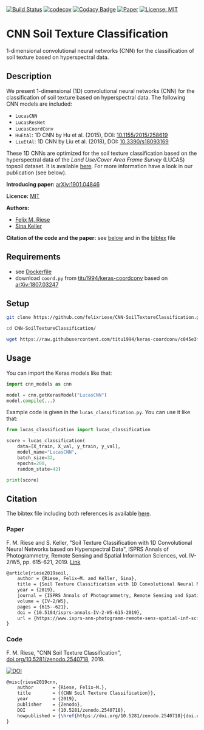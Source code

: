 [![Build Status](https://travis-ci.org/felixriese/CNN-SoilTextureClassification.svg?branch=master)](https://travis-ci.org/felixriese/CNN-SoilTextureClassification)
[![codecov](https://codecov.io/gh/felixriese/CNN-SoilTextureClassification/branch/master/graph/badge.svg)](https://codecov.io/gh/felixriese/CNN-SoilTextureClassification)
[![Codacy Badge](https://api.codacy.com/project/badge/Grade/01c84806115646eb9ba2dde39a84822e)](https://www.codacy.com/manual/felixriese/CNN-SoilTextureClassification?utm_source=github.com&amp;utm_medium=referral&amp;utm_content=felixriese/CNN-SoilTextureClassification&amp;utm_campaign=Badge_Grade)
[![Paper](https://img.shields.io/badge/DOI-10.5194%2Fisprs--annals--IV--2--W5--615--2019-blue)](https://www.isprs-ann-photogramm-remote-sens-spatial-inf-sci.net/IV-2-W5/615/2019/)
[![License: MIT](https://img.shields.io/badge/License-MIT-yellow.svg)](LICENSE)

# CNN Soil Texture Classification

1-dimensional convolutional neural networks (CNN) for the classification of soil texture based on hyperspectral data.

## Description

We present 1-dimensional (1D) convolutional neural networks (CNN) for the classification of soil texture based on hyperspectral data. The following CNN models are included:

* `LucasCNN`
* `LucasResNet`
* `LucasCoordConv`
* `HuEtAl`: 1D CNN by Hu et al. (2015), DOI: [10.1155/2015/258619](http://dx.doi.org/10.1155/2015/258619)
* `LiuEtAl`: 1D CNN by Liu et al. (2018), DOI: [10.3390/s18093169](https://dx.doi.org/10.3390%2Fs18093169)

These 1D CNNs are optimized for the soil texture classification based on the hyperspectral data of the *Land Use/Cover Area Frame Survey* (LUCAS) topsoil dataset. It is available [here](https://esdac.jrc.ec.europa.eu/projects/lucas). For more information have a look in our publication (see below).

**Introducing paper:** [arXiv:1901.04846](https://arxiv.org/abs/1901.04846)

**Licence:** [MIT](LICENSE)

**Authors:**

* [Felix M. Riese](mailto:felix.riese@kit.edu)
* [Sina Keller](mailto:sina.keller@kit.edu)

**Citation of the code and the paper:** see [below](#citation) and in the [bibtex](bibliography.bib) file

## Requirements

* see [Dockerfile](Dockerfile)
* download `coord.py` from [titu1994/keras-coordconv](https://github.com/titu1994/keras-coordconv) based on [arXiv:1807.03247](https://arxiv.org/abs/1807.03247)

## Setup

```bash
git clone https://github.com/felixriese/CNN-SoilTextureClassification.git

cd CNN-SoilTextureClassification/

wget https://raw.githubusercontent.com/titu1994/keras-coordconv/c045e3f1ff7dabd4060f515e4b900263eddf1723/coord.py .
```

## Usage

You can import the Keras models like that:

```python
import cnn_models as cnn

model = cnn.getKerasModel("LucasCNN")
model.compile(...)

```

Example code is given in the `lucas_classification.py`. You can use it like that:

```python
from lucas_classification import lucas_classification

score = lucas_classification(
    data=[X_train, X_val, y_train, y_val],
    model_name="LucasCNN",
    batch_size=32,
    epochs=200,
    random_state=42)

print(score)
```

## Citation

The bibtex file including both references is available [here](bibliography.bib).

### Paper

F. M. Riese and S. Keller, "Soil Texture Classification with 1D Convolutional Neural Networks based on Hyperspectral Data", ISPRS Annals of Photogrammetry, Remote Sensing and Spatial Information Sciences, vol. IV-2/W5, pp. 615-621, 2019. [Link](https://www.isprs-ann-photogramm-remote-sens-spatial-inf-sci.net/IV-2-W5/615/2019/)

```tex
@article{riese2019soil,
    author = {Riese, Felix~M. and Keller, Sina},
    title = {Soil Texture Classification with 1D Convolutional Neural Networks based on Hyperspectral Data},
    year = {2019},
    journal = {ISPRS Annals of Photogrammetry, Remote Sensing and Spatial Information Sciences},
    volume = {IV-2/W5},
    pages = {615--621},
    doi = {10.5194/isprs-annals-IV-2-W5-615-2019},
    url = {https://www.isprs-ann-photogramm-remote-sens-spatial-inf-sci.net/IV-2-W5/615/2019/},
}
```

### Code

F. M. Riese, "CNN Soil Texture Classification", [doi.org/10.5281/zenodo.2540718](https://doi.org/10.5281/zenodo.2540718), 2019.

[![DOI](https://zenodo.org/badge/DOI/10.5281/zenodo.2540718.svg)](https://doi.org/10.5281/zenodo.2540718)

```tex
@misc{riese2019cnn,
    author       = {Riese, Felix~M.},
    title        = {{CNN Soil Texture Classification}},
    year         = {2019},
    publisher    = {Zenodo},
    DOI          = {10.5281/zenodo.2540718},
    howpublished = {\href{https://doi.org/10.5281/zenodo.2540718}{doi.org/10.5281/zenodo.2540718}}
}
```
